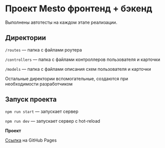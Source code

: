# Проект Mesto фронтенд + бэкенд

Выполнены автотесты на каждом этапе реализации.

## Директории

`/routes` — папка с файлами роутера

`/controllers` — папка с файлами контроллеров пользователя и карточки

`/models` — папка с файлами описания схем пользователя и карточки

Остальные директории вспомогательные, создаются при необходимости разработчиком

## Запуск проекта

`npm run start` — запускает сервер

`npm run dev` — запускает сервер с hot-reload

**Проект**

[Ссылка](https://olgadavlyud.github.io/express-mesto-gha/) на GitHub Pages
